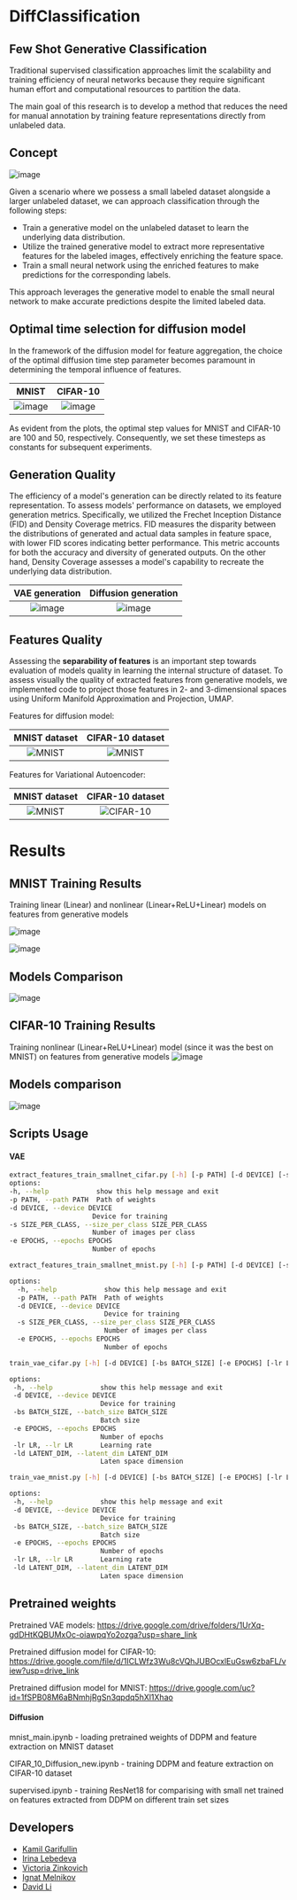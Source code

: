 # DiffClassification

## Few Shot Generative Classification

Traditional supervised classification approaches limit the scalability and training efficiency of neural networks because they require significant human effort and computational resources to partition the data.

The main goal of this research is to develop a method that reduces the need for manual annotation by training feature representations directly from unlabeled data.
## Concept

![image](https://github.com/David-cripto/DiffClassification/assets/78556639/cbe5f13e-c6f2-4021-bf86-dca3c87d5d6c)

Given a scenario where we possess a small labeled dataset alongside a larger unlabeled dataset, we can approach classification through the following steps:

- Train a generative model on the unlabeled dataset to learn the underlying data distribution.
- Utilize the trained generative model to extract more representative features for the labeled images, effectively enriching the feature space.
- Train a small neural network using the enriched features to make predictions for the corresponding labels.

This approach leverages the generative model to enable the small neural network to make accurate predictions despite the limited labeled data.


## Optimal time selection for diffusion model
In the framework of the diffusion model for feature aggregation, the choice of the optimal diffusion time step parameter becomes paramount in determining the temporal influence of features.

MNIST             |  CIFAR-10
:-------------------------:|:-------------------------:
![image](https://github.com/David-cripto/DiffClassification/blob/kzGarifullin-patch-1/assets/MNIST/diff-mnist-step.PNG) | ![image](https://github.com/David-cripto/DiffClassification/blob/kzGarifullin-patch-1/assets/MNIST/diff-cifar-step.PNG)

As evident from the plots, the optimal step values for MNIST and CIFAR-10 are $100$ and $50$, respectively. Consequently, we set these timesteps as constants for subsequent experiments.

## Generation Quality

The efficiency of a model's generation can be directly related to its feature representation. To assess models' performance on datasets, we employed generation metrics. Specifically, we utilized the Frechet Inception Distance (FID) and Density Coverage metrics. FID measures the disparity between the distributions of generated and actual data samples in feature space, with lower FID scores indicating better performance. This metric accounts for both the accuracy and diversity of generated outputs.
On the other hand, Density Coverage assesses a model's capability to recreate the underlying data distribution. 

VAE generation             |  Diffusion generation
:-------------------------:|:-------------------------:
![image](https://github.com/David-cripto/DiffClassification/blob/kzGarifullin-patch-1/assets/MNIST/mnist-generation-diff.PNG) | ![image](https://github.com/David-cripto/DiffClassification/blob/kzGarifullin-patch-1/assets/MNIST/mnist-generation-cifar.PNG)


## Features Quality

Assessing the **separability of features** is an important step towards evaluation of models quality in learning the internal structure of dataset. To assess visually the quality of extracted features from generative models, we implemented code to project those features in 2- and 3-dimensional spaces using Uniform Manifold Approximation and Projection, UMAP. 

Features for diffusion model:

| MNIST dataset |  CIFAR-10 dataset |
|:-------------------------:|:-------------------:|
![MNIST](https://github.com/David-cripto/DiffClassification/blob/kzGarifullin-patch-1/assets/MNIST/diff_mnist_umap.png) | ![MNIST](https://github.com/David-cripto/DiffClassification/blob/kzGarifullin-patch-1/assets/MNIST/diff_cifar_umap.png) | 

Features for Variational Autoencoder:

| MNIST dataset |  CIFAR-10 dataset |
|:-------------------------:|:-------------------:|
| ![MNIST](https://github.com/David-cripto/DiffClassification/blob/kzGarifullin-patch-1/assets/MNIST/diff_mnist_umap.png) | ![CIFAR-10](https://github.com/David-cripto/DiffClassification/blob/kzGarifullin-patch-1/assets/MNIST/mnist-generation-cifar.PNG) | ![MNIST](https://github.com/David-cripto/DiffClassification/blob/kzGarifullin-patch-1/assets/MNIST/diff_cifar_umap.png) | ![CIFAR-10](https://github.com/David-cripto/DiffClassification/blob/kzGarifullin-patch-1/assets/MNIST/mnist-generation-cifar.PNG) |


# Results

## MNIST Training Results

Training linear (Linear) and nonlinear (Linear+ReLU+Linear) models on features from generative models

![image](https://github.com/David-cripto/DiffClassification/assets/78556639/9397cc93-c248-461f-aace-6bbab676224d)

![image](https://github.com/David-cripto/DiffClassification/assets/78556639/6891d2ed-2740-4f14-ac96-df0d20d093c2)


## Models Comparison

![image](https://github.com/David-cripto/DiffClassification/assets/78556639/7af1b8f4-0df9-485e-b40a-d796c3ed97fb)

## CIFAR-10 Training Results

Training nonlinear (Linear+ReLU+Linear) model (since it was the best on MNIST) on features from generative models
![image](https://github.com/David-cripto/DiffClassification/assets/78556639/f77f8155-c96a-40db-8d07-d094e0d458dd)

## Models comparison

![image](https://github.com/David-cripto/DiffClassification/assets/78556639/8ea8a96e-5c4a-432f-8318-522985b39130)

## Scripts Usage

#### VAE

   ```bash
  extract_features_train_smallnet_cifar.py [-h] [-p PATH] [-d DEVICE] [-s SIZE_PER_CLASS] [-e EPOCHS]
options:
  -h, --help            show this help message and exit
  -p PATH, --path PATH  Path of weights
  -d DEVICE, --device DEVICE
                        Device for training
  -s SIZE_PER_CLASS, --size_per_class SIZE_PER_CLASS
                        Number of images per class
  -e EPOCHS, --epochs EPOCHS
                        Number of epochs
   ```
```bash
extract_features_train_smallnet_mnist.py [-h] [-p PATH] [-d DEVICE] [-s SIZE_PER_CLASS] [-e EPOCHS]

options:
  -h, --help            show this help message and exit
  -p PATH, --path PATH  Path of weights
  -d DEVICE, --device DEVICE
                        Device for training
  -s SIZE_PER_CLASS, --size_per_class SIZE_PER_CLASS
                        Number of images per class
  -e EPOCHS, --epochs EPOCHS
                        Number of epochs
```

 ```bash
train_vae_cifar.py [-h] [-d DEVICE] [-bs BATCH_SIZE] [-e EPOCHS] [-lr LR] [-ld LATENT_DIM]

options:
  -h, --help            show this help message and exit
  -d DEVICE, --device DEVICE
                        Device for training
  -bs BATCH_SIZE, --batch_size BATCH_SIZE
                        Batch size
  -e EPOCHS, --epochs EPOCHS
                        Number of epochs
  -lr LR, --lr LR       Learning rate
  -ld LATENT_DIM, --latent_dim LATENT_DIM
                        Laten space dimension
 ```

 ```bash
train_vae_mnist.py [-h] [-d DEVICE] [-bs BATCH_SIZE] [-e EPOCHS] [-lr LR] [-ld LATENT_DIM]

options:
  -h, --help            show this help message and exit
  -d DEVICE, --device DEVICE
                        Device for training
  -bs BATCH_SIZE, --batch_size BATCH_SIZE
                        Batch size
  -e EPOCHS, --epochs EPOCHS
                        Number of epochs
  -lr LR, --lr LR       Learning rate
  -ld LATENT_DIM, --latent_dim LATENT_DIM
                        Laten space dimension
 ```

## Pretrained weights

Pretrained VAE models: https://drive.google.com/drive/folders/1UrXq-gdDHtKQBUMxOc-oiawpqYo2ozga?usp=share_link


Pretrained diffusion model for CIFAR-10: https://drive.google.com/file/d/1ICLWfz3Wu8cVQhJUBOcxlEuGsw6zbaFL/view?usp=drive_link

Pretrained diffusion model for MNIST: https://drive.google.com/uc?id=1fSPB08M6aBNmhjRgSn3qpdq5hXl1Xhao

#### Diffusion

mnist_main.ipynb - loading pretrained weights of DDPM and feature extraction on MNIST dataset  

CIFAR_10_Diffusion_new.ipynb - training DDPM and feature extraction on CIFAR-10 dataset 

supervised.ipynb - training ResNet18 for comparising with small net trained on features extracted from DDPM on different train set sizes 



## Developers
- [Kamil Garifullin](https://github.com/kzGarifullin)
- [Irina Lebedeva](https://github.com/swnirk)
- [Victoria Zinkovich](https://github.com/victoriazinkovich)
- [Ignat Melnikov](https://github.com/Minerkow)
- [David Li](https://github.com/David-cripto)


